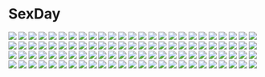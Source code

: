 # SexDay
![](https://konachan.com/jpeg/297347be4647238fb9302a2333e84ef4/Konachan.com%20-%20161019%20bed%20blue_eyes%20blush%20breasts%20game_cg%20kizuna_%28reminiscence%29%20navel%20nipples%20orange_hair%20reminiscence%20tigre_soft%20tomose_shunsaku.jpg)
![](https://konachan.com/image/15d19af2f10b9140b181f0367735fbef/Konachan.com%20-%20274799%20barefoot%20black_hair%20breasts%20cleavage%20fan%20helther%20long_hair%20original%20red_eyes%20shirt%20skirt%20wet%20white.jpg)
![](https://konachan.com/jpeg/20553fdf8a9648f909a5c4ac8cb543ea/Konachan.com%20-%20306526%20animal_ears%20bed%20blush%20brown_hair%20doggirl%20huskk%20kneehighs%20long_hair%20original%20pink_eyes%20school_uniform%20skirt%20tail%20tie.jpg)
![](https://konachan.com/image/db39a82dba7d812ce01d375fb0577878/Konachan.com%20-%20196262%20aircraft_carrier_water_oni%20anthropomorphism%20armor%20dakuro%20fire%20kantai_collection%20long_hair%20red_eyes%20thighhighs%20white%20white_hair.jpg)
![](https://konachan.com/image/515e0d7013398f2d07d230214112d2a2/Konachan.com%20-%2012908%20azumanga_daioh%20mihama_chiyo%20sakaki.jpg)
![](https://konachan.com/image/f614c005a397cdc073de81690ab914fa/Konachan.com%20-%20106638%202girls%20brown_eyes%20brown_hair%20futami_ami%20futami_mami%20idolmaster%20onion_%28artist%29%20twins%20white%20wink.jpg)
![](https://konachan.com/jpeg/9b544549c92bb0fd85d0ee409d07670e/Konachan.com%20-%20240337%20anus%20ass%20blindfold%20feguimel%20nier%20nier%3A_automata%20pod_%28nier%3A_automata%29%20pussy%20robot%20short_hair%20thighhighs%20uncensored%20underwear%20white_hair.jpg)
![](https://konachan.com/jpeg/a6a03fbb8557958454e699b879d8e701/Konachan.com%20-%20293841%20blue_hair%20blush%20game_cg%20hinata_nao%20imouto_paradise_3%20moonstone_cherry%20nanase_rika%20panties%20pantyhose%20red_eyes%20school_uniform%20underwear.jpg)
![](https://konachan.com/image/fc7c2c229d30f9e76f8c5555d1bccdcb/Konachan.com%20-%20142124%20autumn%20blue_eyes%20colette_ehle%20dress%20group%20komorebi_no_kuni%20leaves%20lulu_narding%20remm_winslet%20tagme_%28character%29%20tokunou_shoutarou.jpg)
![](https://konachan.com/image/bc7ac50a598356a86f7965bc91faad6d/Konachan.com%20-%2046387%20amaduyu_tatsuki%20aquaplus%20kousaka_tamaki%20leaf%20school_uniform%20thighhighs%20to_heart%20to_heart_2%20to_heart_2_another_days%20underwear.jpg)
![](https://konachan.com/jpeg/8821c70e3711c2f2260d5f90a481ef12/Konachan.com%20-%20113295%20blonde_hair%20dress%20hat%20ideolo%20moriya_suwako%20petals%20touhou%20white.jpg)
![](https://konachan.com/jpeg/959d8049b5d9d71240ec03ce607a6dfa/Konachan.com%20-%20103645%20dress%20kaname_madoka%20long_hair%20mahou_shoujo_madoka_magica%20pink_hair%20twintails%20ultimate_madoka.jpg)
![](https://konachan.com/jpeg/4e06abb3a10d153c981b02eb4fa5e1b8/Konachan.com%20-%20291540%20blush%20brown_eyes%20brown_hair%20curcumin%20girls_und_panzer%20headband%20loli%20long_hair%20pantyhose%20shimada_arisu%20signed%20skirt%20teddy_bear%20twintails.jpg)
![](https://konachan.com/jpeg/1eb0af6de3fc4b1d04ae788bda00d328/Konachan.com%20-%20140929%20erect_nipples%20eyepatch%20long_hair%20nakaba_reimei%20panties%20panty_pull%20phantasy_star%20phantasy_star_portable%20skirt%20skirt_lift%20underwear%20uniform%20white.jpg)
![](https://konachan.com/image/2e121acbd338fce56dd18af1ca9fdc0e/Konachan.com%20-%20136258%20bra%20hirasawa_yui%20horiguchi_yukiko%20k-on%21%20nakano_azusa%20panties%20underwear.jpg)
![](https://konachan.com/image/afc882e8f9eeba9e86686e55f3edfe35/Konachan.com%20-%20148191%20black_hair%20kazeno%20original%20school_uniform%20thighhighs%20white.jpg)
![](https://konachan.com/jpeg/2ec2b1527847c8d365a00e5da330f2be/Konachan.com%20-%20193902%20bed%20black_hair%20bra%20breasts%20cameltoe%20cleavage%20dengeki_hime%20logo%20long_hair%20navel%20ookura_lumine%20panties%20suzuhira_hiro%20thighhighs%20underwear.jpg)
![](https://konachan.com/image/114daf57a874fe4a77b39f823538efc1/Konachan.com%20-%20156909%20blue%20clouds%20dragon%20hexahydrate%20moon%20night%20original%20pixiv_fantasia%20pointed_ears%20short_hair%20sky%20tree%20water%20white_hair.jpg)
![](https://konachan.com/jpeg/6e5a60b8c19b663880a41787657da9d0/Konachan.com%20-%20153177%20blue_eyes%20breasts%20cropped%20flat_chest%20gray_hair%20izayoi_sakuya%20ke-ta%20navel%20nipples%20panties%20scan%20topless%20touhou%20underwear.jpg)
![](https://konachan.com/image/58b12c94885fcf4165fdb69cc931fee2/Konachan.com%20-%2010399%20bicolored_eyes%20capura_lin%20katana%20konpaku_youmu%20myon%20sword%20touhou%20weapon.jpg)
![](https://konachan.com/image/71a9a6e6195157b95ddd567621313667/Konachan.com%20-%20290482%20blush%20breasts%20cleavage%20hanshu%20long_hair%20original%20purple_eyes%20techgirl%20torn_clothes%20white_hair.jpg)
![](https://konachan.com/image/7d6307c4850e27e0d4c5924220503582/Konachan.com%20-%2044479%20animal_ears%20blue_hair%20flowers%20game_cg%20haruhi_sarasa%20inakoi%20tail%20whirlpool.jpg)
![](https://konachan.com/jpeg/157105e528478793a52c2df84179d568/Konachan.com%20-%2098568%20blue_eyes%20boots%20breasts%20brown_hair%20censored%20game_cg%20garter%20hat%20navel%20nipples%20nude%20panties%20pantyhose%20pussy%20topless%20twintails%20underwear%20white_hair.jpg)
![](https://konachan.com/image/d494fb1627a7ed60eae094f7540f459b/Konachan.com%20-%2018864%20asahina_mikuru%20group%20koizumi_itsuki%20kyon%20male%20nagato_yuki%20polychromatic%20school_uniform%20suzumiya_haruhi%20suzumiya_haruhi_no_yuutsu.gif)
![](https://konachan.com/image/bb00ac844b6f3db924dcfad2ceb93d81/Konachan.com%20-%2036895%20range_murata%20undressing.jpg)
![](https://konachan.com/image/bab47d0808d51b28f3a0ee7f92fe8828/Konachan.com%20-%20229060%20aliasing%20animal%20arslan_%28arslan_senki%29%20arslan_senki%20bird%20flowers%20holy_pumpkin%20male%20petals%20short_hair%20sword%20water%20weapon%20white_hair.jpg)
![](https://konachan.com/jpeg/4740eef5d0de318ee7d4c283f694317f/Konachan.com%20-%20306588%20aqua_eyes%20blonde_hair%20blush%20breasts%20cleavage%20fatal_fury%20genderswap%20gloves%20hat%20panties%20penis%20ponytail%20shorts%20taiger%20underwear%20watermark%20wristwear.jpg)
![](https://konachan.com/image/0db83ab2832da21297dfbd6ab91c3e13/Konachan.com%20-%20168908%20choker%20dress%20hat%20maiwetea%20nagae_iku%20petals%20pink_hair%20red_eyes%20short_hair%20touhou%20wink.jpg)
![](https://konachan.com/image/27093737a30e383f6da2079a2261fa83/Konachan.com%20-%2074721%20autumn%20bow%20clouds%20leaves%20long_hair%20orange_eyes%20orange_hair%20pantyhose%20ribbons%20school_uniform%20sky%20sunset%20tree.jpg)
![](https://konachan.com/image/8f8cb3bf60ef1fa5c41842b760cde924/Konachan.com%20-%20168071%20aqua_hair%20black_eyes%20black_hair%20brown_hair%20cross%20dress%20episode%20gaen_izuko%20group%20hat%20loli%20long_hair%20male%20navel%20open_shirt%20short_hair%20sword%20weapon.jpg)
![](https://konachan.com/jpeg/82a5aa6c896fd4cefc34e409f8b3cefd/Konachan.com%20-%20253763%20au_ra%20bikini_top%20black_hair%20breasts%20cleavage%20final_fantasy%20garter_belt%20glasses%20ponytail%20ribbons%20stockings%20tail%20thighhighs%20yellow_eyes%20zoom_layer.jpg)
![](https://konachan.com/image/7838603a8c40f851f844f65dd19b7a02/Konachan.com%20-%2037277%20cc%20cecile_croomy%20code_geass%20euphemia_li_britannia%20kallen_stadtfeld%20kururugi_suzaku%20lelouch_lamperouge%20male.jpg)
![](https://konachan.com/jpeg/a413e4481f6e9700179b92eb79232a71/Konachan.com%20-%20113849%20bi_no_ossan%20black_hair%20blonde_hair%20food%20glasses%20gokou_ruri%20green_eyes%20group%20kousaka_kirino%20lolita_fashion%20long_hair%20makishima_saori%20male.jpg)
![](https://konachan.com/image/46c17f9e6bd8a0bae2d9665e9a1d1471/Konachan.com%20-%20192258%20clouds%20landscape%20long_hair%20original%20scenic%20sky%20tokiti.jpg)
![](https://konachan.com/image/e6e732fc88a2df1b5034d1c3ec9e6cec/Konachan.com%20-%20118492%20animal_ears%20catgirl%20green_eyes%20moon%20sanya_v_litvyak%20short_hair%20strike_witches%20tears%20uniform%20vector%20white_hair.jpg)
![](https://konachan.com/image/8f1d51fb978851f84036f4d5ac35c7b4/Konachan.com%20-%20197661%20barefoot%20blonde_hair%20blush%20breasts%20cleavage%20hat%20kamachi_kamachi-ko%20leaves%20long_hair%20open_shirt%20pink_eyes%20ribbons%20signed%20touhou%20yakumo_yukari.jpg)
![](https://konachan.com/image/d78cf485c3bd3a260fd1719cf7deb3de/Konachan.com%20-%20156185%20bed%20blue_eyes%20blush%20bra%20breasts%20eyepatch%20natsumiya_yuzu%20nipples%20panties%20purple_hair%20takanashi_rikka%20thighhighs%20underwear.jpg)
![](https://konachan.com/image/0f11b0f37999c946a88cec8178942d9f/Konachan.com%20-%2085135%20breasts%20horns%20kirin_%28armor%29%20monster_hunter%20nipples%20panties%20torashiro_eiji%20torn_clothes%20underwear.jpg)
![](https://konachan.com/image/4e3b9bddb2158186ef2563aa5643e7d4/Konachan.com%20-%20101301%20bra%20game_cg%20green_eyes%20henmi_io%20ore_no_kanojo_wa_hito_de_nashi%20panties%20pink_hair%20takanae_kyourin%20underwear.jpg)
![](https://konachan.com/jpeg/9b2feec34cdb594ead78b722f3b58fca/Konachan.com%20-%20298792%20abe_nana%20blush%20book%20brown_hair%20gym_uniform%20idolmaster%20idolmaster_cinderella_girls%20kotatsu%20short_hair%20signed%20woshinon.jpg)
![](https://konachan.com/image/8dc6e4dc991737b6c70aa5e926fd6a1a/Konachan.com%20-%2010354%20swimsuit%20wandaba_style.jpg)
![](https://konachan.com/image/876408a56c4a7255c521b485e31ce6db/Konachan.com%20-%20278488%20black_hair%20blush%20breasts%20navel%20nipples%20nude%20original%20purple_eyes%20short_hair%20skirt%20suzuame_yatsumi%20tie.jpg)
![](https://konachan.com/image/fcabbd2dda96f80088b97af94e011598/Konachan.com%20-%2078608%20adachi_shingo%20inami_mahiru%20japanese_clothes%20kimono%20matsumoto_maya%20megami%20moon%20night%20scan%20takanashi_nazuna%20taneshima_popura%20working%21%21%20yamada_aoi.jpg)
![](https://konachan.com/jpeg/0d5b5e4e792bb18e31f37d023b68a0ca/Konachan.com%20-%20257722%20anus%20ass%20ass_grab%20blush%20censored%20cum%20dark_skin%20fate_%28series%29%20hera_%28hara0742%29%20long_hair%20nude%20penis%20pussy%20red_eyes%20sex%20sideboob%20wet%20white_hair%20wink.jpg)
![](https://konachan.com/image/afd02484b2522581ec83b8f4cc1139f3/Konachan.com%20-%20179307%20breasts%20brown_hair%20dancho_%28dancyo%29%20flowers%20glasses%20loli%20long_hair%20nude%20original%20signed%20yellow_eyes.jpg)
![](https://konachan.com/jpeg/135f52e6d5ffae7b5cdb6d682c961f22/Konachan.com%20-%20152024%20blush%20candy%20flowers%20food%20green_hair%20japanese_clothes%20justy_x_nasty%20kagami_hibiki%20kimono%20lollipop%20mikagami_mamizu%20purple_eyes%20short_hair%20whirlpool.jpg)
![](https://konachan.com/jpeg/e416bd17c71b10745d7c80d794a14e85/Konachan.com%20-%208850%20close%20hiiragi_tsukasa%20izumi_konata%20lucky_star.jpg)
![](https://konachan.com/jpeg/16e11acbf3361667c897a95d5e59fbea/Konachan.com%20-%20143441%20all_male%20en%40rain%20gray_hair%20horns%20male%20orange_eyes%20pixiv_shadow%20short_hair.jpg)
![](https://konachan.com/image/74c703180b312ba8838c9351c392f9fa/Konachan.com%20-%20295383%20black_hair%20blue_eyes%20blush%20breasts%20dress%20long_hair%20original%20oriuo_q%20pantyhose%20ribbons.jpg)
![](https://konachan.com/image/24726584245a775eea03416b1178fb11/Konachan.com%20-%20293666%20aqua_eyes%20ass%20ass_grab%20blush%20bra%20breasts%20brown_hair%20cleavage%20icarus_%28632247131%29%20long_hair%20navel%20necklace%20original%20panties%20underwear%20watermark%20white.jpg)
![](https://konachan.com/image/0b31fc30f2bc3f9e727b9baf46434f75/Konachan.com%20-%2047406%20hirasawa_yui%20k-on%21.jpg)
![](https://konachan.com/jpeg/7fc981ca66ef89147f2d7837300eeeec/Konachan.com%20-%20295209%202girls%20arknights%20ass%20blue_hair%20blush%20cameltoe%20long_hair%20marcellokito%21%20mostima_%28arknights%29%20orange_eyes%20panties%20purple_hair%20thighhighs%20underwear%20yuri.jpg)
![](https://konachan.com/jpeg/ad3869f8949f74c80475abee220545d4/Konachan.com%20-%2031271%20censored%20fellatio%20game_cg%20lyrical_lyric%20marmalade%20mikeou%20penis.jpg)
![](https://konachan.com/jpeg/69eb32a2e10130a828cd1261abd29c14/Konachan.com%20-%20141747%20bishoujo_mangekyou%20blue_hair%20blush%20breasts%20censored%20close%20game_cg%20happoubi_jin%20nipples%20omega_star%20paizuri%20penis%20sawatari_shizuku%20wet.jpg)
![](https://konachan.com/jpeg/1e1be67f798d03e38c5091405ab0c4dc/Konachan.com%20-%20277523%20anthropomorphism%20black_hair%20blush%20brown_hair%20clouds%20flower_knight_girl%20green_hair%20leaf_lsd%20long_hair%20nude%20sky%20towel%20water%20wet.jpg)
![](https://konachan.com/image/61cc42f46e0e1e3d1fb1443156efdc23/Konachan.com%20-%20176550%20asasaka_meguri%20blonde_hair%20blue_eyes%20blush%20hulotte%20ikegami_akane%20imouto_no_okage_de_mote_sugite_yabai%20long_hair%20school_uniform%20wink.jpg)
![](https://konachan.com/jpeg/fdf1550960a0cd5ca90e0f9fd7d6c410/Konachan.com%20-%20211754%20barefoot%20blue_eyes%20blue_hair%20breasts%20cleavage%20erect_nipples%20gakusen_toshi_asterisk%20long_hair%20sideboob%20toudou_kirin%20yuuki_hagure.jpg)
![](https://konachan.com/jpeg/c98227c3b5a1791cd9be954ecb7df086/Konachan.com%20-%2067120%20hatsune_miku%20twintails%20vocaloid.jpg)
![](https://konachan.com/jpeg/99694b793b63af2a24e1196f1a5b1387/Konachan.com%20-%20244561%20blonde_hair%20boots%20elma_leivonen%20gray_eyes%20gray_hair%20green_eyes%20hat%20kaneko_%28novram58%29%20pantyhose%20paper%20short_hair%20skirt%20strike_witches%20uniform.jpg)
![](https://konachan.com/image/97c4931d64a908702a75a05938c0af03/Konachan.com%20-%2078797%202girls%20beach%20blonde_hair%20blue_eyes%20dress%20flowers%20food%20hat%20ice_cream%20orange_eyes%20ribbons%20short_hair%20sky%20touhou%20vampire%20water%20windtalker%20wings.jpg)
![](https://konachan.com/image/8116b8f7729560de9babd7cc1d76388f/Konachan.com%20-%2065145%20artoria_pendragon_%28all%29%20fate_%28series%29%20fate_stay_night%20fate_unlimited_codes%20saber%20saber_lily.jpg)
![](https://konachan.com/image/0587a615dab020a66e9b4af32e4362bb/Konachan.com%20-%20147678%202girls%20braids%20clouds%20dress%20gray_hair%20green_eyes%20headband%20luo_tianyi%20ponytail%20qian_qiu%20red_eyes%20stars%20twintails%20vocaloid%20vocaloid_china%20yuezheng_ling.jpg)
![](https://konachan.com/jpeg/7a6959127d7428acdb607696956e748f/Konachan.com%20-%20164912%202girls%20bed%20blonde_hair%20blush%20breasts%20demon_master_chris%20game_cg%20gray_hair%20long_hair%20nipples%20nude%20pussy%20saiga_kurisu%20tribadism%20uncensored%20vioka%20yuri.jpg)
![](https://konachan.com/jpeg/87bd85df782e065494eedba7dc53f4af/Konachan.com%20-%20191709%202girls%20blue_hair%20blush%20breasts%20censored%20collar%20fingering%20game_cg%20long_hair%20moon%20nipples%20nude%20red_hair%20tel-o%20water%20white_hair%20yatagarasu%20yuri.jpg)
![](https://konachan.com/image/9a707a512189538a8eb5e4649cfff861/Konachan.com%20-%2052978%20animal_ears%20autumn%20gray_hair%20hat%20inubashiri_momiji%20japanese_clothes%20leaves%20red_eyes%20short_hair%20sword%20touhou%20weapon%20wolfgirl.jpg)
![](https://konachan.com/image/9328133676ecae088ca84115fa33ad59/Konachan.com%20-%2036396%20gankutsuou%20haydee%20polychromatic.jpg)
![](https://konachan.com/jpeg/8ad39d0691d310117610a37ae1621b7e/Konachan.com%20-%20227538%20all_male%20anthropomorphism%20bed%20japanese_clothes%20long_hair%20male%20monochrome%20tagme_%28artist%29%20tagme_%28character%29%20touken_ranbu%20wink.jpg)
![](https://konachan.com/image/a4dc4d144661eef8b399e4bfceb96b81/Konachan.com%20-%2083697%20atoshi%20gumi%20hatsune_miku%20matryoshka_%28vocaloid%29%20pink_eyes%20twintails%20vocaloid.jpg)
![](https://konachan.com/jpeg/bf98594ffdf71b9bc203a9226d05fe0b/Konachan.com%20-%20149004%202girls%20blush%20bra%20breast_hold%20breasts%20glasses%20kusanagi_tonbo%20nipples%20open_shirt%20original%20short_hair%20underwear%20white%20yuri.jpg)
![](https://konachan.com/image/ef37d23568994e28271b5bdd999bdb3d/Konachan.com%20-%2052724%20popsicle%20suzumiya_haruhi%20suzumiya_haruhi_no_yuutsu%20watermark.jpg)
![](https://konachan.com/image/0f8e04cdac03d35755a969db98f3407c/Konachan.com%20-%20277049%20animal_ears%20blade_%26_soul%20blush%20breasts%20cleavage%20drink%20foxgirl%20kimono%20long_hair%20no_bra%20ponytail%20red_eyes%20sake%20shk955%20tail%20tears%20white_hair.jpg)
![](https://konachan.com/jpeg/7b6c47f1a2a5c84fa4284fe783008d3a/Konachan.com%20-%20298447%20bikini%20braids%20group%20long_hair%20original%20panties%20see_through%20skirt_lift%20sousouman%20stockings%20swimsuit%20twintails%20underwear.jpg)
![](https://konachan.com/image/b89eaba850f8aa79ac292f3063e4e08f/Konachan.com%20-%2099766%20alta%20mahou_shoujo_madoka_magica%20tomoe_mami.jpg)
![](https://konachan.com/image/b203c09397b3a361f560cefe89035128/Konachan.com%20-%2023312%20blue_eyes%20brown_hair%20clouds%20mai-otome%20yumemiya_arika.jpg)
![](https://konachan.com/jpeg/90b29ee57d6a84e544397d909c56384e/Konachan.com%20-%20246705%20ayanami_rei%20blue_hair%20bodysuit%20breasts%20neon_genesis_evangelion%20red_eyes%20short_hair%20third-party_edit%20watermark.jpg)
![](https://konachan.com/image/ec4f0b7693253643efe5b842b83da7dc/Konachan.com%20-%20102646%20blush%20breasts%20brown_hair%20houjou_hibiki%20minamino_kanade%20mtu%20nipples%20nude%20precure%20suite_precure%20yuri.jpg)
![](https://konachan.com/image/fc2f0fca7444f09235fcbd2a5fd116f0/Konachan.com%20-%2040551%20cage%20munyu.jpg)
![](https://konachan.com/image/7d915390819d10e6b8d0216a747cd26f/Konachan.com%20-%20172847%20blue_eyes%20blue_hair%20brown_eyes%20crying%20doll%20dress%20dualscreen%20gloves%20hanchan%20long_hair%20original%20pink_eyes%20pink_hair%20ponytail%20puppet%20red_eyes%20tears.jpg)
![](https://konachan.com/image/55cbade44851690df8042d534dcdc89a/Konachan.com%20-%20276906%20industrial%20kvpk5428%20original%20scenic%20short_hair%20weapon%20white_hair.jpg)
![](https://konachan.com/image/506e75ae45a2e26ab9ed784efe244d01/Konachan.com%20-%2084865%20hat%20megurine_luka%20microphone%20petals%20pink_hair%20vocaloid.jpg)
![](https://konachan.com/image/0a96ed76e86e19486bb5323a1bb54a41/Konachan.com%20-%20244985%20animal_ears%20blush%20clouds%20dress%20flowers%20foxgirl%20hat%20misaki_yuu%20original%20petals%20ribbons%20short_hair%20sky%20summer%20sunflower%20tail%20white_hair%20yellow_eyes.jpg)
![](https://konachan.com/jpeg/b68e6b657c9a365829da77ecda73fbb6/Konachan.com%20-%2084744%20atelier_rorona%20atelier_totori%20breasts%20brown_hair%20cleavage%20dress%20hat%20kishida_mel%20long_hair%20necklace%20purple_hair%20snow.jpg)
![](https://konachan.com/image/9838152123d5018778b107dc12fafdbb/Konachan.com%20-%2026840%20lockon_stratos%20mobile_suit_gundam%20mobile_suit_gundam_00.jpg)
![](https://konachan.com/image/aef7ebda8fe06b7d3909fa5924551499/Konachan.com%20-%20211551%20anthropomorphism%20ass%20cameltoe%20kantai_collection%20long_hair%20panties%20pantyhose%20takayama_chihiro%20underwear%20white%20white_hair%20yellow_eyes.jpg)
![](https://konachan.com/jpeg/f2e232f4af26760cce3aed62227ffece/Konachan.com%20-%20226094%20blue_eyes%20blush%20bow%20breasts%20bubbles%20food%20hasune%20headdress%20ice_cream%20long_hair%20original%20popsicle%20ribbons%20stockings%20tail%20waifu2x%20water%20wristwear.jpg)
![](https://konachan.com/image/439e7c236852905ade74a675e2ff844f/Konachan.com%20-%20191924%20blonde_hair%20breast_hold%20breasts%20brown_hair%20cleavage%20dress%20long_hair%20megami%20no_bra%20scan%20sento_isuzu%20thighhighs%20underboob%20undressing%20uniform.jpg)
![](https://konachan.com/jpeg/dbac3596552e07cca08f62946554509e/Konachan.com%20-%20232562%20akibe_eru%20blush%20bow%20brown_hair%20caramel_box%20game_cg%20gray_hair%20headband%20long_hair%20male%20night%20norita%20scarf%20semiramis_no_tenbin%20short_hair%20snow%20tree.jpg)
![](https://konachan.com/jpeg/cdf616879689883a803996ec4dd5e165/Konachan.com%20-%2043304%20akane_iro_ni_somaru_saka%20christmas%20izumi_tsubasu%20katagiri_yuuhi%20nagase_minato%20ryohka%20santa_costume%20thighhighs.jpg)
![](https://konachan.com/image/eb925a135cd59cf16ee2f4914749d4f9/Konachan.com%20-%2082571%20blonde_hair%20karen_%28triptych%29%20loli%20nimura_yuushi%20nipples%20panties%20scan%20thighhighs%20triptych%20underwear.jpg)
![](https://konachan.com/jpeg/a8e2fb3e8e7f369ad7fc7dd74c44d095/Konachan.com%20-%20173538%20blue_eyes%20elbow_gloves%20gloves%20hatsune_miku%20long_hair%20teddy_bear%20thighhighs%20twintails%20vocaloid%20white_hair%20yumemomosaka%20zettai_ryouiki.jpg)
![](https://konachan.com/image/cd1baa9990af8fa72cba80ac41439015/Konachan.com%20-%20296892%20animal%20animal_ears%20bed%20blonde_hair%20cat%20headdress%20lolita_fashion%20original%20purple_eyes%20reniirean%20short_hair%20thighhighs%20zettai_ryouiki.jpg)
![](https://konachan.com/jpeg/0d28f9d724e3f6787694c75f663e1ee8/Konachan.com%20-%20183691%20blue_eyes%20bow%20close%20heart%20kagamine_len%20kagamine_rin%20kuronyanko%20male%20orange_hair%20short_hair%20signed%20vocaloid%20wink.jpg)
![](https://konachan.com/jpeg/0c32e8eacdff879155372d948b218d88/Konachan.com%20-%20146996%20bikini%20himezono_risa%20mitha%20nanawind%20navel%20necklace%20swimsuit%20water%20wet%20yuyukana%20zoom_layer.jpg)
![](https://konachan.com/image/8977866300e8664e9c2c648076c80a98/Konachan.com%20-%20125211%20blue_eyes%20blue_hair%20blush%20card_captor_sakura%20cirno%20fairy%20moneti_%28daifuku%29%20parody%20touhou%20wand%20wings.jpg)
![](https://konachan.com/jpeg/72c99c5c62eee51cb08d701facbafd92/Konachan.com%20-%20221052%20aqua_eyes%20bell_smith%20blonde_hair%20blush%20breasts%20cameltoe%20cigalette_soft%20game_cg%20long_hair%20nipples%20panties%20tagme_%28artist%29%20underwear.jpg)
![](https://konachan.com/jpeg/c056462b9cd7f0b88585bb5acb832db6/Konachan.com%20-%20166461%20ankoromochi%20bed%20black_hair%20blue_eyes%20breasts%20censored%20fingering%20game_cg%20long_hair%20nipples%20peassoft%20pussy%20pussy_juice%20spread_legs%20wet%20yukata.jpg)
![](https://konachan.com/jpeg/0c7b8880913c1aecb2b826f7de80ea9c/Konachan.com%20-%2065624%20akiyama_mio%20black_hair%20christmas%20hat%20k-on%21%20long_hair%20swimsuit%20thighhighs%20uehiro.jpg)
![](https://konachan.com/image/1277dedeed902fe1f0e24a26e8b4c286/Konachan.com%20-%20137988%20brown_hair%20green%20imouto_senbatsu%E2%98%86sousenkyo%20kamitsurugi_ouka%20latte%20red_eyes%20school_uniform%20tachibana_yotsuha%20twintails.jpg)
![](https://konachan.com/jpeg/7b9f4c799ab0fcda132737344b302f56/Konachan.com%20-%20224266%20dress%20goth-loli%20lolita_fashion%20miyasaka_miyu.jpg)
![](https://konachan.com/jpeg/4663c2880b4d7f6f9bc075bf3a469bce/Konachan.com%20-%20274017%20animal%20blonde_hair%20bow%20eyepatch%20green_eyes%20hat%20original%20petals%20short_hair%20tree%20umbrella%20white%20whoisshe%20wristwear.jpg)

